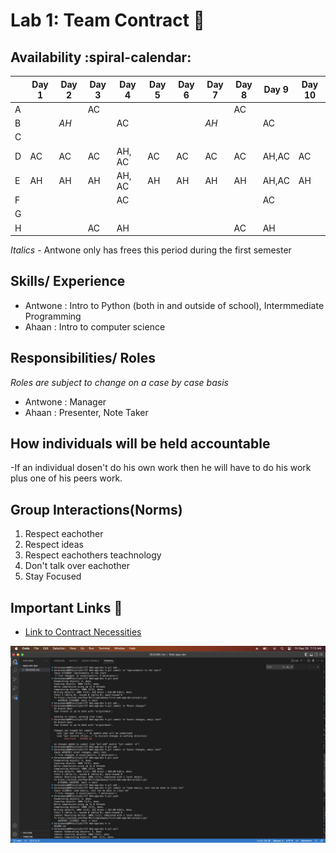 # Lab 1: Team Contract :scroll:

## Availability :spiral-calendar:

|   | Day 1 | Day 2 | Day 3 | Day 4 | Day 5 | Day 6 | Day 7 | Day 8 | Day 9 | Day 10 |
|---|-------|-------|-------|-------|-------|-------|-------|-------|-------|--------|
| A |       |       |    AC |       |       |       |       |  AC   |       |        |
| B |       | *AH*  |       |  AC   |       |       | *AH*  |       |  AC   |        |
| C |       |       |       |       |       |       |       |       |       |        |
| D |   AC  |   AC  |   AC  | AH, AC| AC    |  AC   |  AC   |   AC  | AH,AC |    AC  |
| E | AH    | AH    | AH    | AH, AC| AH    | AH    | AH    | AH    | AH,AC | AH     |
| F |       |       |       |  AC   |       |       |       |       |   AC  |        |
| G |       |       |       |       |       |       |       |       |       |        |
| H |       |       |   AC  | AH    |       |       |       |   AC  | AH    |        |

*Italics* - Antwone only has frees this period during the first semester 

## Skills/ Experience 

- Antwone : Intro to Python (both in and outside of school), Intermmediate Programming 
- Ahaan : Intro to computer science  

## Responsibilities/ Roles
*Roles are subject to change on a case by case basis*

- Antwone : Manager
- Ahaan : Presenter, Note Taker 

## How individuals will be held accountable
-If an individual dosen't do his own work then he will have to do his work plus one of his peers work.  

## Group Interactions(Norms)
1. Respect eachother
2. Respect ideas
3. Respect eachothers teachnology
4. Don't talk over eachother
5. Stay Focused


## Important Links :link:

- [Link to Contract Necessities](https://hm-web-dev.github.io/hm-web-dev-23.github.io/2023/09/15/lab1-team-contract.html)

![Carti](./Coding.png)


